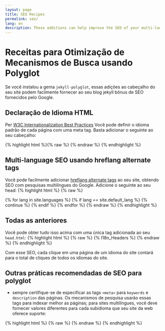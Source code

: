 ```yaml
---
layout: page
title: SEO Recipes
permalink: seo/
lang: en
description: These additions can help improve the SEO of your multi-language jekyll blog when using Polyglot.
---
```

# Receitas para Otimização de Mecanismos de Busca usando Polyglot

Se você instalou a gema `jekyll-polyglot`, essas adições ao cabeçalho do seu site podem facilmente fornecer ao seu blog jekyll bônus de SEO fornecidos pelo Google.

## Declaração de Idioma HTML

Per [W3C Internationalization Best Practices](http://www.w3.org/International/geo/html-tech/tech-lang.html#ri20060630.133615821)
Você pode definir o idioma padrão de cada página com uma meta tag. Basta adicionar o seguinte ao seu cabeçalho:

{% highlight html %}{% raw %}
<meta http-equiv="Content-Language" content="{{site.active_lang}}">
{% endraw %}
{% endhighlight %}

## Multi-language SEO usando hreflang alternate tags

Você pode facilmente adicionar [hreflang alternate tags](https://support.google.com/webmasters/answer/189077?hl=pt-BR)
ao seu site, obtendo SEO com pesquisas multilíngues do Google. Adicione o seguinte ao seu head:
{% highlight html %}
{% raw %}
<link rel="alternate"
      hreflang="{{site.default_lang}}"
      href="http://yoursite.com{{page.permalink}}" />
{% for lang in site.languages %}
{% if lang == site.default_lang %}
  {% continue %}
{% endif %}
<link rel="alternate"
    hreflang="{{lang}}"
    href="http://yoursite.com/{{lang}}{{page.permalink}}" />
{% endfor %}
{% endraw %}
{% endhighlight %}

## Todas as anteriores

Você pode obter tudo isso acima com uma única tag adicionada ao seu `head.html`:
{% highlight html %}
{% raw %}
{% I18n_Headers %}
{% endraw %}
{% endhighlight %}

Com esse SEO, cada clique em uma página de um idioma do site contará para o total de cliques de todos os idiomas do site.

## Outras práticas recomendadas de SEO para polyglot

* sempre certifique-se de especificar as tags `<meta>` para `keywords` e `description` das páginas. Os mecanismos de pesquisa usarão essas tags para indexar melhor as páginas; para sites multilíngues, você deve fornecer valores diferentes para cada subidioma que seu site da web oferece suporte:

{% highlight html %}
{% raw %}
  <meta name="description" content="{{ page.description | default: site.description[site.active_lang] }}">
  <meta name="keywords" content="{{ page.keywords | default: site.keywords[site.active_lang] }}">
{% endraw %}
{% endhighlight %}